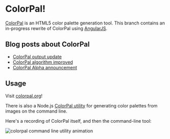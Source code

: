 ColorPal!
=========

[ColorPal](http://colorpal.org/) is an HTML5 color palette generation tool.
This branch contains an in-progress rewrite of ColorPal using [AngularJS][1].

Blog posts about ColorPal
-------------------------

- [ColorPal output update](http://mwcz.org/2012/07/30/colorpal-output-update/)
- [ColorPal algorithm improved](http://mwcz.org/2012/02/10/colorpal-palettes-improved!/)
- [ColorPal Alpha announcement](http://mwcz.org/2012/01/16/colorpal-alpha/)

Usage
-----

Visit [colorpal.org](http://colorpal.org/)!

There is also a Node.js [ColorPal utility](https://github.com/mwcz/colorpal-cli) for generating color palettes from
images on the command line.

Here's a recording of ColorPal itself, and then the command-line tool:

![colorpal command line utility animation](https://raw.github.com/mwcz/colorpal-cli/master/images/cp.node.gif "colorpal command line utility animation")

[1]: http://angularjs.org/
